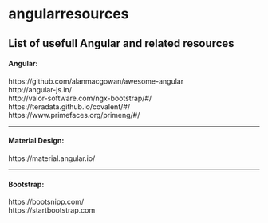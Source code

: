 # angularresources
<h2>List of usefull Angular and related resources</h2>

<h4>Angular:</h4>
https://github.com/alanmacgowan/awesome-angular<br/>
http://angular-js.in/<br/>
http://valor-software.com/ngx-bootstrap/#/<br/>
https://teradata.github.io/covalent/#/<br/>
https://www.primefaces.org/primeng/#/<br/>

<hr>

<h4>Material Design:</h4>
https://material.angular.io/<br/>

<hr>

<h4>Bootstrap:</h4>
https://bootsnipp.com/<br/>
https://startbootstrap.com<br/>

